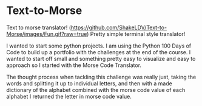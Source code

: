 # Text-to-Morse

Text to morse translator!
<img>(https://github.com/ShakeLDV/Text-to-Morse/images/Fun.gif?raw=true)</img>
Pretty simple terminal style translator!

I wanted to start some python projects. I am using the Python 100 Days of Code to build up a portfolio with the challenges at the end of the course. I wanted to start off small and something pretty easy to visualize and easy to approach so I started with the Morse Code Translator.

The thought process when tackling this challenge was really just, taking the words and splitting it up to individual letters, and then with a made dictionary of the alphabet combined with the morse code value of each alphabet I returned the letter in morse code value.


